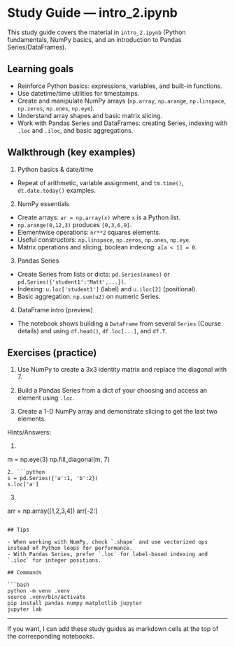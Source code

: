 # Study Guide — intro_2.ipynb

This study guide covers the material in `intro_2.ipynb` (Python fundamentals, NumPy basics, and an introduction to Pandas Series/DataFrames).

## Learning goals

- Reinforce Python basics: expressions, variables, and built-in functions.
- Use datetime/time utilities for timestamps.
- Create and manipulate NumPy arrays (`np.array`, `np.arange`, `np.linspace`, `np.zeros`, `np.ones`, `np.eye`).
- Understand array shapes and basic matrix slicing.
- Work with Pandas Series and DataFrames: creating Series, indexing with `.loc` and `.iloc`, and basic aggregations.

## Walkthrough (key examples)

1. Python basics & date/time

- Repeat of arithmetic, variable assignment, and `tm.time()`, `dt.date.today()` examples.

2. NumPy essentials

- Create arrays: `ar = np.array(x)` where `x` is a Python list.
- `np.arange(0,12,3)` produces `[0,3,6,9]`.
- Elementwise operations: `nr**2` squares elements.
- Useful constructors: `np.linspace`, `np.zeros`, `np.ones`, `np.eye`.
- Matrix operations and slicing, boolean indexing: `a[a < 1] = 0`.

3. Pandas Series

- Create Series from lists or dicts: `pd.Series(names)` or `pd.Series({'student1':'Matt',...})`.
- Indexing: `u.loc['student1']` (label) and `u.iloc[2]` (positional).
- Basic aggregation: `np.sum(u2)` on numeric Series.

4. DataFrame intro (preview)

- The notebook shows building a `DataFrame` from several `Series` (Course details) and using `df.head()`, `df.loc[...]`, and `df.T`.

## Exercises (practice)

1. Use NumPy to create a 3x3 identity matrix and replace the diagonal with 7.

2. Build a Pandas Series from a dict of your choosing and access an element using `.loc`.

3. Create a 1-D NumPy array and demonstrate slicing to get the last two elements.

Hints/Answers:

1. ```python
m = np.eye(3)
np.fill_diagonal(m, 7)
```
2. ```python
s = pd.Series({'a':1, 'b':2})
s.loc['a']
```
3. ```python
arr = np.array([1,2,3,4])
arr[-2:]
```

## Tips

- When working with NumPy, check `.shape` and use vectorized ops instead of Python loops for performance.
- With Pandas Series, prefer `.loc` for label-based indexing and `.iloc` for integer positions.

## Commands

```bash
python -m venv .venv
source .venv/bin/activate
pip install pandas numpy matplotlib jupyter
jupyter lab
```

---

If you want, I can add these study guides as markdown cells at the top of the corresponding notebooks.
